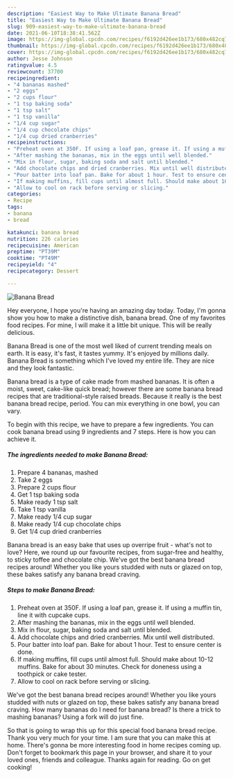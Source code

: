 ```yaml
---
description: "Easiest Way to Make Ultimate Banana Bread"
title: "Easiest Way to Make Ultimate Banana Bread"
slug: 909-easiest-way-to-make-ultimate-banana-bread
date: 2021-06-10T18:38:41.562Z
image: https://img-global.cpcdn.com/recipes/f6192d426ee1b173/680x482cq70/banana-bread-recipe-main-photo.jpg
thumbnail: https://img-global.cpcdn.com/recipes/f6192d426ee1b173/680x482cq70/banana-bread-recipe-main-photo.jpg
cover: https://img-global.cpcdn.com/recipes/f6192d426ee1b173/680x482cq70/banana-bread-recipe-main-photo.jpg
author: Jesse Johnson
ratingvalue: 4.5
reviewcount: 37700
recipeingredient:
- "4 bananas mashed"
- "2 eggs"
- "2 cups flour"
- "1 tsp baking soda"
- "1 tsp salt"
- "1 tsp vanilla"
- "1/4 cup sugar"
- "1/4 cup chocolate chips"
- "1/4 cup dried cranberries"
recipeinstructions:
- "Preheat oven at 350F. If using a loaf pan, grease it. If using a muffin tin, line it with cupcake cups."
- "After mashing the bananas, mix in the eggs until well blended."
- "Mix in flour, sugar, baking soda and salt until blended."
- "Add chocolate chips and dried cranberries. Mix until well distributed."
- "Pour batter into loaf pan. Bake for about 1 hour. Test to ensure center is done."
- "If making muffins, fill cups until almost full. Should make about 10-12 muffins. Bake for about 30 minutes. Check for doneness using a toothpick or cake tester."
- "Allow to cool on rack before serving or slicing."
categories:
- Recipe
tags:
- banana
- bread

katakunci: banana bread 
nutrition: 226 calories
recipecuisine: American
preptime: "PT39M"
cooktime: "PT49M"
recipeyield: "4"
recipecategory: Dessert

---
```



![Banana Bread](https://img-global.cpcdn.com/recipes/f6192d426ee1b173/680x482cq70/banana-bread-recipe-main-photo.jpg)

Hey everyone, I hope you're having an amazing day today. Today, I'm gonna show you how to make a distinctive dish, banana bread. One of my favorites food recipes. For mine, I will make it a little bit unique. This will be really delicious.

Banana Bread is one of the most well liked of current trending meals on earth. It is easy, it's fast, it tastes yummy. It's enjoyed by millions daily. Banana Bread is something which I've loved my entire life. They are nice and they look fantastic.

Banana bread is a type of cake made from mashed bananas. It is often a moist, sweet, cake-like quick bread; however there are some banana bread recipes that are traditional-style raised breads. Because it really is the best banana bread recipe, period. You can mix everything in one bowl, you can vary.


To begin with this recipe, we have to prepare a few ingredients. You can cook banana bread using 9 ingredients and 7 steps. Here is how you can achieve it.

<!--inarticleads1-->

##### The ingredients needed to make Banana Bread:

1. Prepare 4 bananas, mashed
1. Take 2 eggs
1. Prepare 2 cups flour
1. Get 1 tsp baking soda
1. Make ready 1 tsp salt
1. Take 1 tsp vanilla
1. Make ready 1/4 cup sugar
1. Make ready 1/4 cup chocolate chips
1. Get 1/4 cup dried cranberries


Banana bread is an easy bake that uses up overripe fruit - what&#39;s not to love? Here, we round up our favourite recipes, from sugar-free and healthy, to sticky toffee and chocolate chip. We&#39;ve got the best banana bread recipes around! Whether you like yours studded with nuts or glazed on top, these bakes satisfy any banana bread craving. 

<!--inarticleads2-->

##### Steps to make Banana Bread:

1. Preheat oven at 350F. If using a loaf pan, grease it. If using a muffin tin, line it with cupcake cups.
1. After mashing the bananas, mix in the eggs until well blended.
1. Mix in flour, sugar, baking soda and salt until blended.
1. Add chocolate chips and dried cranberries. Mix until well distributed.
1. Pour batter into loaf pan. Bake for about 1 hour. Test to ensure center is done.
1. If making muffins, fill cups until almost full. Should make about 10-12 muffins. Bake for about 30 minutes. Check for doneness using a toothpick or cake tester.
1. Allow to cool on rack before serving or slicing.


We&#39;ve got the best banana bread recipes around! Whether you like yours studded with nuts or glazed on top, these bakes satisfy any banana bread craving. How many bananas do I need for banana bread? Is there a trick to mashing bananas? Using a fork will do just fine. 

So that is going to wrap this up for this special food banana bread recipe. Thank you very much for your time. I am sure that you can make this at home. There's gonna be more interesting food in home recipes coming up. Don't forget to bookmark this page in your browser, and share it to your loved ones, friends and colleague. Thanks again for reading. Go on get cooking!
